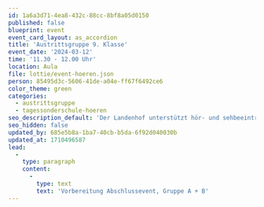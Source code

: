 ```yaml
---
id: 1a6a3d71-4ea8-432c-88cc-8bf8a05d0150
published: false
blueprint: event
event_card_layout: as_accordion
title: 'Austrittsgruppe 9. Klasse'
event_date: '2024-03-12'
time: '11.30 - 12.00 Uhr'
location: Aula
file: lottie/event-hoeren.json
person: 85495d3c-5606-41de-a04e-ff67f6492ce6
color_theme: green
categories:
  - austrittsgruppe
  - tagessonderschule-hoeren
seo_description_default: 'Der Landenhof unterstützt hör- und sehbeeinträchtigte Kinder & Jugendliche in ihrem selbstbestimmten Leben durch Förderung ihrer Fähigkeiten & Entwicklung'
seo_hidden: false
updated_by: 685e5b8a-1ba7-40cb-b5da-6f92d040030b
updated_at: 1710496587
lead:
  -
    type: paragraph
    content:
      -
        type: text
        text: 'Vorbereitung Abschlussevent, Gruppe A + B'
---
```


